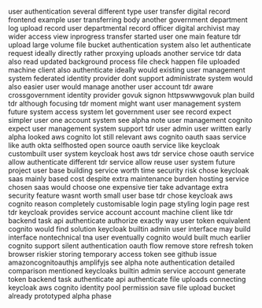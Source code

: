 user authentication several different type user transfer digital record frontend example user transferring body another government department log upload record user departmental record officer digital archivist may wider access view inprogress transfer started user one main feature tdr upload large volume file bucket authentication system also let authenticate request ideally directly rather proxying uploads another service tdr data also read updated background process file check happen file uploaded machine client also authenticate ideally would existing user management system federated identity provider dont support administrate system would also easier user would manage another user account tdr aware crossgovernment identity provider govuk signon httpswwwgovuk plan build tdr although focusing tdr moment might want user management system future system access system let government user see record expect simpler user one account system see alpha note user management cognito expect user management system support tdr user admin user written early alpha looked aws cognito lot still relevant aws cognito oauth saas service like auth okta selfhosted open source oauth service like keycloak custombuilt user system keycloak host aws tdr service chose oauth service allow authenticate different tdr service allow reuse user system future project user base building service worth time security risk chose keycloak saas mainly based cost despite extra maintenance burden hosting service chosen saas would choose one expensive tier take advantage extra security feature wasnt worth small user base tdr chose keycloak aws cognito reason completely customisable login page styling login page rest tdr keycloak provides service account account machine client like tdr backend task api authenticate authorize exactly way user token equivalent cognito would find solution keycloak builtin admin user interface may build interface nontechnical tna user eventually cognito would built much earlier cognito support silent authentication oauth flow remove store refresh token browser riskier storing temporary access token see github issue amazoncognitoauthjs amplifyjs see alpha note authentication detailed comparison mentioned keycloaks builtin admin service account generate token backend task authenticate api authenticate file uploads connecting keycloak aws cognito identity pool permission save file upload bucket already prototyped alpha phase